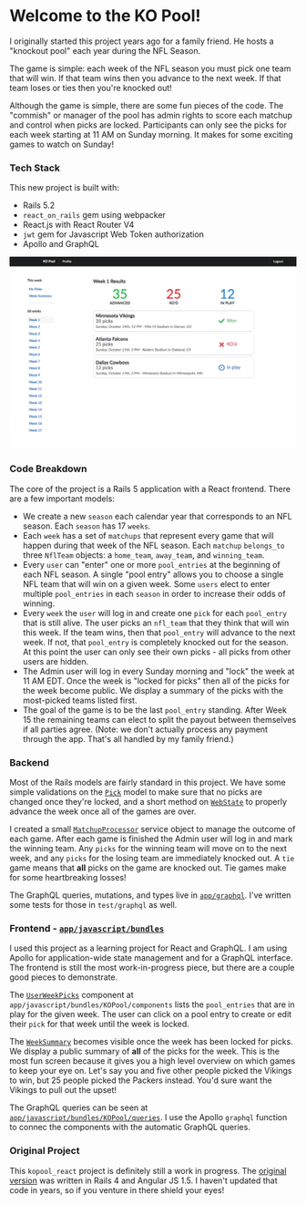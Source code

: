 # Welcome to the KO Pool!

I originally started this project years ago for a family friend. He hosts a "knockout pool" each year during the NFL Season.

The game is simple: each week of the NFL season you must pick one team that will win. If that team wins then you advance to the next week. If that team loses or ties then you're knocked out!

Although the game is simple, there are some fun pieces of the code. The "commish" or manager of the pool has admin rights to score each matchup and control when picks are locked. Participants can only see the picks for each week starting at 11 AM on Sunday morning. It makes for some exciting games to watch on Sunday!

### Tech Stack

This new project is built with:

* Rails 5.2
* `react_on_rails` gem using webpacker
* React.js with React Router V4
* `jwt` gem for Javascript Web Token authorization
* Apollo and GraphQL

![First Week Sample Image](./public/kopool_sample_desktop.png)

### Code Breakdown

The core of the project is a Rails 5 application with a React frontend. There are a few important models:

 * We create a new `season` each calendar year that corresponds to an NFL season. Each `season` has 17 `weeks`.
 * Each `week` has a set of `matchups` that represent every game that will happen during that week of the NFL season. Each `matchup` `belongs_to` three `NflTeam` objects: a `home_team`, `away_team`, and `winning_team`.
 * Every `user` can "enter" one or more `pool_entries` at the beginning of each NFL season. A single "pool entry" allows you to choose a single NFL team that will win on a given week. Some `users` elect to enter multiple `pool_entries` in each `season` in order to increase their odds of winning.
 * Every `week` the `user` will log in and create one `pick` for each `pool_entry` that is still alive. The user picks an `nfl_team` that they think that will win this week. If the team wins, then that `pool_entry` will advance to the next week. If not, that `pool_entry` is completely knocked out for the season. At this point the user can only see their own picks - all picks from other users are hidden. 
 * The Admin user will log in every Sunday morning and "lock" the week at 11 AM EDT. Once the week is "locked for picks" then all of the picks for the week become public. We display a summary of the picks with the most-picked teams listed first.
 * The goal of the game is to be the last `pool_entry` standing. After Week 15 the remaining teams can elect to split the payout between themselves if all parties agree. (Note: we don't actually process any payment through the app. That's all handled by my family friend.)

### Backend

Most of the Rails models are fairly standard in this project. We have some simple validations on the [`Pick`](https://github.com/JackWCollins/kopool_react/blob/master/app/models/pick.rb) model to make sure that no picks are changed once they're locked, and a short method on [`WebState`](https://github.com/JackWCollins/kopool_react/blob/master/app/models/web_state.rb) to properly advance the week once all of the games are over.

I created a small [`MatchupProcessor`](https://github.com/JackWCollins/kopool_react/blob/master/app/services/matchup_processor.rb) service object to manage the outcome of each game. After each game is finished the Admin user will log in and mark the winning team. Any `picks` for the winning team will move on to the next week, and any `picks` for the losing team are immediately knocked out. A `tie` game means that **all** picks on the game are knocked out. Tie games make for some heartbreaking losses! 

The GraphQL queries, mutations, and types live in [`app/graphql`](https://github.com/JackWCollins/kopool_react/tree/master/app/graphql). I've written some tests for those in `test/graphql` as well.

### Frontend - [`app/javascript/bundles`](https://github.com/JackWCollins/kopool_react/tree/master/app/javascript/bundles/KOPool)

I used this project as a learning project for React and GraphQL. I am using Apollo for application-wide state management and for a GraphQL interface. The frontend is still the most work-in-progress piece, but there are a couple good pieces to demonstrate.

The [`UserWeekPicks`](https://github.com/JackWCollins/kopool_react/blob/master/app/javascript/bundles/KOPool/components/UserWeekPicks.jsx) component at `app/javascript/bundles/KOPool/components` lists the `pool_entries` that are in play for the given week. The user can click on a pool entry to create or edit their `pick` for that week until the week is locked.

The [`WeekSummary`](https://github.com/JackWCollins/kopool_react/blob/master/app/javascript/bundles/KOPool/components/WeekSummary.jsx) becomes visible once the week has been locked for picks. We display a public summary of **all** of the picks for the week. This is the most fun screen because it gives you a high level overview on which games to keep your eye on. Let's say you and five other people picked the Vikings to win, but 25 people picked the Packers instead. You'd sure want the Vikings to pull out the upset!

The GraphQL queries can be seen at [`app/javascript/bundles/KOPool/queries`](https://github.com/JackWCollins/kopool_react/tree/master/app/javascript/bundles/KOPool/queries). I use the Apollo `graphql` function to connec the components with the automatic GraphQL queries.

### Original Project

This `kopool_react` project is definitely still a work in progress. The [original version](https://github.com/JackWCollins/kopool) was written in Rails 4 and Angular JS 1.5. I haven't updated that code in years, so if you venture in there shield your eyes! 